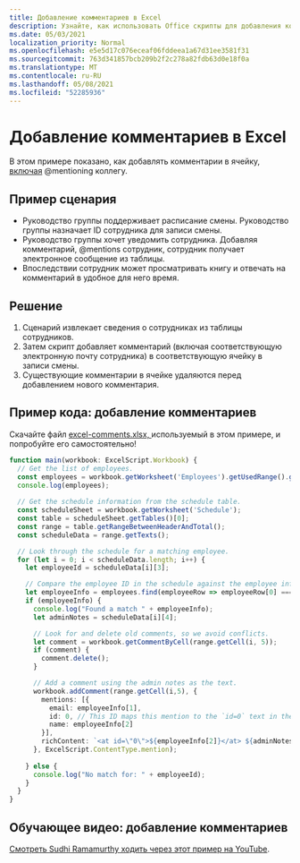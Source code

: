```yaml
---
title: Добавление комментариев в Excel
description: Узнайте, как использовать Office скрипты для добавления комментариев в таблицу.
ms.date: 05/03/2021
localization_priority: Normal
ms.openlocfilehash: e5e5d17c076eceaf06fddeea1a67d31ee3581f31
ms.sourcegitcommit: 763d341857bcb209b2f2c278a82fdb63d0e18f0a
ms.translationtype: MT
ms.contentlocale: ru-RU
ms.lasthandoff: 05/08/2021
ms.locfileid: "52285936"
---
```

# <a name="add-comments-in-excel"></a>Добавление комментариев в Excel

В этом примере показано, как добавлять комментарии в ячейку, [включая](https://support.microsoft.com/office/90701709-5dc1-41c7-aa48-b01d4a46e8c7) @mentioning коллегу.

## <a name="example-scenario"></a>Пример сценария

* Руководство группы поддерживает расписание смены. Руководство группы назначает ID сотрудника для записи смены.
* Руководство группы хочет уведомить сотрудника. Добавляя комментарий, @mentions сотрудник, сотрудник получает электронное сообщение из таблицы.
* Впоследствии сотрудник может просматривать книгу и отвечать на комментарий в удобное для него время.

## <a name="solution"></a>Решение

1. Сценарий извлекает сведения о сотрудниках из таблицы сотрудников.
1. Затем скрипт добавляет комментарий (включая соответствующую электронную почту сотрудника) в соответствующую ячейку в записи смены.
1. Существующие комментарии в ячейке удаляются перед добавлением нового комментария.

## <a name="sample-code-add-comments"></a>Пример кода: добавление комментариев

Скачайте файл <a href="excel-comments.xlsx">excel-comments.xlsx, </a> используемый в этом примере, и попробуйте его самостоятельно!

```TypeScript
function main(workbook: ExcelScript.Workbook) {
  // Get the list of employees.
  const employees = workbook.getWorksheet('Employees').getUsedRange().getTexts();
  console.log(employees); 
  
  // Get the schedule information from the schedule table.
  const scheduleSheet = workbook.getWorksheet('Schedule');
  const table = scheduleSheet.getTables()[0];
  const range = table.getRangeBetweenHeaderAndTotal();
  const scheduleData = range.getTexts();

  // Look through the schedule for a matching employee.
  for (let i = 0; i < scheduleData.length; i++) {
    let employeeId = scheduleData[i][3];

    // Compare the employee ID in the schedule against the employee information table.
    let employeeInfo = employees.find(employeeRow => employeeRow[0] === employeeId);
    if (employeeInfo) {
      console.log("Found a match " + employeeInfo);
      let adminNotes = scheduleData[i][4];

      // Look for and delete old comments, so we avoid conflicts.
      let comment = workbook.getCommentByCell(range.getCell(i, 5));
      if (comment) {
        comment.delete();
      }

      // Add a comment using the admin notes as the text.
      workbook.addComment(range.getCell(i,5), {
        mentions: [{
          email: employeeInfo[1],
          id: 0, // This ID maps this mention to the `id=0` text in the comment.
          name: employeeInfo[2]
        }],
        richContent: `<at id=\"0\">${employeeInfo[2]}</at> ${adminNotes}`
      }, ExcelScript.ContentType.mention);        
      
    } else {
      console.log("No match for: " + employeeId);
    }
  }
}
```

## <a name="training-video-add-comments"></a>Обучающее видео: добавление комментариев

[Смотреть Sudhi Ramamurthy ходить через этот пример на YouTube](https://youtu.be/CpR78nkaOFw).
